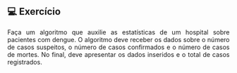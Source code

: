 ## 💻 Exercício
<div style="text-align: justify;">
Faça um algoritmo que auxilie as estatísticas de um hospital sobre pacientes com dengue. O algoritmo deve receber os dados sobre o número de casos suspeitos, o número de casos confirmados e o número de casos de mortes. No final, deve apresentar os dados inseridos e o total de casos registrados.
</div>

